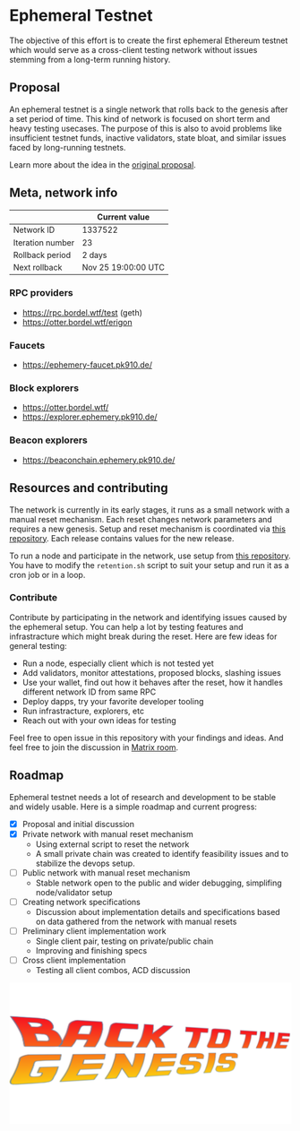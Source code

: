 # Ephemeral Testnet

The objective of this effort is to create the first ephemeral Ethereum testnet which would serve as a cross-client testing network without issues stemming from a long-term running history.

## Proposal

An ephemeral testnet is a single network that rolls back to the genesis after a set period of time. This kind of network is focused on short term and heavy testing usecases. The purpose of this is also to avoid problems like insufficient testnet funds, inactive validators, state bloat, and similar issues faced by long-running testnets.

Learn more about the idea in the [original proposal](https://notes.ethereum.org/@mario-havel/stakers-testnet). 

## Meta, network info

|                  | Current value       |
| ---------------- | ------------------- |
| Network ID       | 1337522             |
| Iteration number | 23                  |
| Rollback period  | 2 days              |
| Next rollback    | Nov 25 19:00:00 UTC |

### RPC providers

- https://rpc.bordel.wtf/test (geth)
- https://otter.bordel.wtf/erigon 

### Faucets

- https://ephemery-faucet.pk910.de/

### Block explorers

- https://otter.bordel.wtf/
- https://explorer.ephemery.pk910.de/

### Beacon explorers

- https://beaconchain.ephemery.pk910.de/

## Resources and contributing

The network is currently in its early stages, it runs as a small network with a manual reset mechanism. Each reset changes network parameters and requires a new genesis. Setup and reset mechanism is coordinated via [this repository](https://github.com/pk910/test-testnet-repo). Each release contains values for the new release. 

To run a node and participate in the network, use setup from [this repository](https://github.com/pk910/test-testnet-scripts). You have to modify the `retention.sh` script to suit your setup and run it as a cron job or in a loop. 

### Contribute 

Contribute by participating in the network and identifying issues caused by the ephemeral setup. You can help a lot by testing features and infrastracture which might break during the reset. Here are few ideas for general testing:
  - Run a node, especially client which is not tested yet
  - Add validators, monitor attestations, proposed blocks, slashing issues
  - Use your wallet, find out how it behaves after the reset, how it handles different network ID from same RPC
  - Deploy dapps, try your favorite developer tooling 
  - Run infrastracture, explorers, etc
  - Reach out with your own ideas for testing

Feel free to open issue in this repository with your findings and ideas. And feel free to join the discussion in [Matrix room](https://matrix.to/#/#staker-testnet:matrix.org). 


## Roadmap

Ephemeral testnet needs a lot of research and development to be stable and widely usable. Here is a simple roadmap and current progress:

- [x] Proposal and initial discussion
- [x] Private network with manual reset mechanism
    - Using external script to reset the network
    - A small private chain was created to identify feasibility issues and to stabilize the devops setup.
- [ ] Public network with manual reset mechanism
    - Stable network open to the public and wider debugging, simplifing node/validator setup
- [ ] Creating network specifications
    - Discussion about implementation details and specifications based on data gathered from the network with manual resets
- [ ] Preliminary client implementation work 
    - Single client pair, testing on private/public chain 
    - Improving and finishing specs 
- [ ] Cross client implementation 
    - Testing all client combos, ACD discussion


![](./bttg.png)
